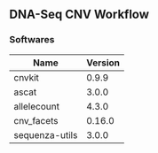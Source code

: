 ## DNA-Seq CNV Workflow

### Softwares

| Name           | Version |
| -------------- | ------- |
| cnvkit         | 0.9.9   |
| ascat          | 3.0.0   |
| allelecount    | 4.3.0   |
| cnv_facets     | 0.16.0  |
| sequenza-utils | 3.0.0   |
